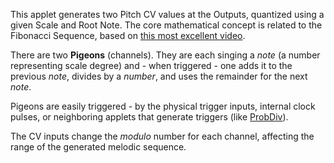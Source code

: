 This applet generates two Pitch CV values at the Outputs, quantized using a given Scale and Root Note. The core mathematical concept is related to the Fibonacci Sequence, based on [this most excellent video](https://www.youtube.com/watch?v=_aIf4WUCNZU).

There are two **Pigeons** (channels). They are each singing a _note_ (a number representing scale degree) and - when triggered - one adds it to the previous _note_, divides by a _number_, and uses the remainder for the next _note_.

Pigeons are easily triggered - by the physical trigger inputs, internal clock pulses, or neighboring applets that generate triggers (like [ProbDiv](https://github.com/benirose/O_C-BenisphereSuite/wiki/ProbDiv)).

The CV inputs change the _modulo_ number for each channel, affecting the range of the generated melodic sequence.